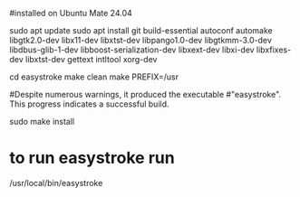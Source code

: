 #installed on Ubuntu Mate 24.04 

sudo apt update
sudo apt install git build-essential autoconf automake libgtk2.0-dev libx11-dev libxtst-dev libpango1.0-dev libgtkmm-3.0-dev libdbus-glib-1-dev libboost-serialization-dev libxext-dev libxi-dev libxfixes-dev libxtst-dev gettext intltool xorg-dev

cd easystroke
make clean
make PREFIX=/usr

#Despite numerous warnings, it produced the executable #"easystroke". This progress indicates a successful build.

sudo make install

# to run easystroke run
/usr/local/bin/easystroke
